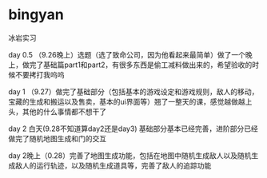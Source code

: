 # bingyan
冰岩实习

day 0.5 （9.26晚上）选题（选了致命公司，因为他看起来最简单）做了一个晚上，做完了基础篇part1和part2，有很多东西是偷工减料做出来的，希望验收的时候不要拷打我呜呜

day 1 （9.27）做完了基础部分（包括基本的游戏设定和游戏规则，敌人的移动，宝藏的生成和搬运以及售卖，基本的ui界面等）翘了一整天的课，感觉越做越上头，其他的什么事情都不想干了

day 2 白天(9.28不知道算day2还是day3) 基础部分基本已经完善，进阶部分已经做完了随机地图生成和门的交互

day 2晚上（0.28）完善了地图生成功能，包括在地图中随机生成敌人以及随机生成敌人的运行轨迹，以及随机生成道具等，完善了敌人的追踪功能

